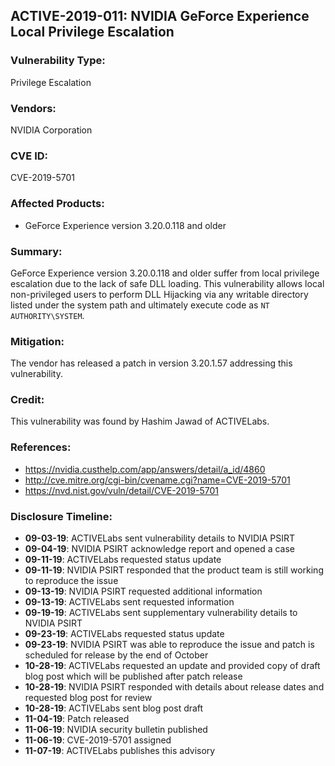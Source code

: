 ## ACTIVE-2019-011: NVIDIA GeForce Experience Local Privilege Escalation 

### Vulnerability Type:
Privilege Escalation

### Vendors:
NVIDIA Corporation

### CVE ID:
CVE-2019-5701

### Affected Products:
- GeForce Experience version 3.20.0.118 and older

### Summary:
GeForce Experience version 3.20.0.118 and older suffer from local privilege escalation due to the lack of safe DLL loading. This vulnerability allows local non-privileged users to perform DLL Hijacking via any writable directory listed under the system path and ultimately execute code as `NT AUTHORITY\SYSTEM`.

### Mitigation:
The vendor has released a patch in version 3.20.1.57 addressing this vulnerability.

### Credit:
This vulnerability was found by Hashim Jawad of ACTIVELabs.

### References:
- https://nvidia.custhelp.com/app/answers/detail/a_id/4860
- http://cve.mitre.org/cgi-bin/cvename.cgi?name=CVE-2019-5701
- https://nvd.nist.gov/vuln/detail/CVE-2019-5701

### Disclosure Timeline:
- **09-03-19**: ACTIVELabs sent vulnerability details to NVIDIA PSIRT
- **09-04-19**: NVIDIA PSIRT acknowledge report and opened a case
- **09-11-19**: ACTIVELabs requested status update
- **09-11-19**: NVIDIA PSIRT responded that the product team is still working to reproduce the issue
- **09-13-19**: NVIDIA PSIRT requested additional information
- **09-13-19**: ACTIVELabs sent requested information
- **09-19-19**: ACTIVELabs sent supplementary vulnerability details to NVIDIA PSIRT
- **09-23-19**: ACTIVELabs requested status update
- **09-23-19**: NVIDIA PSIRT was able to reproduce the issue and patch is scheduled for release by the end of October
- **10-28-19**: ACTIVELabs requested an update and provided copy of draft blog post which will be published after patch release 
- **10-28-19**: NVIDIA PSIRT responded with details about release dates and requested blog post for review
- **10-28-19**: ACTIVELabs sent blog post draft
- **11-04-19**: Patch released
- **11-06-19**: NVIDIA security bulletin published
- **11-06-19**: CVE-2019-5701 assigned
- **11-07-19**: ACTIVELabs publishes this advisory
